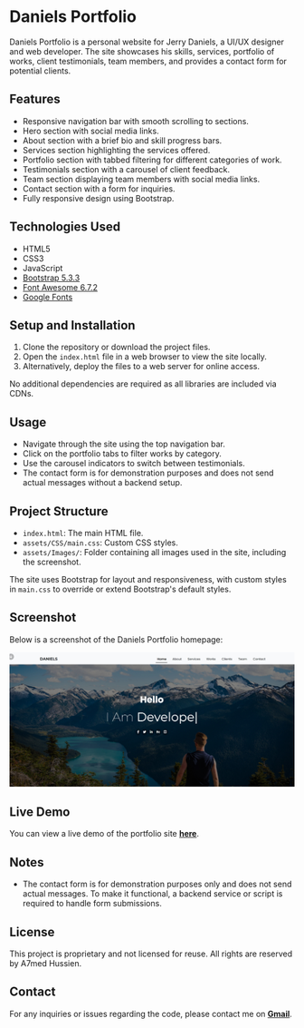 # Daniels Portfolio

Daniels Portfolio is a personal website for Jerry Daniels, a UI/UX designer and web developer. The site showcases his skills, services, portfolio of works, client testimonials, team members, and provides a contact form for potential clients.

## Features

- Responsive navigation bar with smooth scrolling to sections.
- Hero section with social media links.
- About section with a brief bio and skill progress bars.
- Services section highlighting the services offered.
- Portfolio section with tabbed filtering for different categories of work.
- Testimonials section with a carousel of client feedback.
- Team section displaying team members with social media links.
- Contact section with a form for inquiries.
- Fully responsive design using Bootstrap.

## Technologies Used

- HTML5
- CSS3
- JavaScript
- [Bootstrap 5.3.3](https://getbootstrap.com/)
- [Font Awesome 6.7.2](https://fontawesome.com/)
- [Google Fonts](https://fonts.google.com/)

## Setup and Installation

1. Clone the repository or download the project files.
2. Open the `index.html` file in a web browser to view the site locally.
3. Alternatively, deploy the files to a web server for online access.

No additional dependencies are required as all libraries are included via CDNs.

## Usage

- Navigate through the site using the top navigation bar.
- Click on the portfolio tabs to filter works by category.
- Use the carousel indicators to switch between testimonials.
- The contact form is for demonstration purposes and does not send actual messages without a backend setup.

## Project Structure

- `index.html`: The main HTML file.
- `assets/CSS/main.css`: Custom CSS styles.
- `assets/Images/`: Folder containing all images used in the site, including the screenshot.

The site uses Bootstrap for layout and responsiveness, with custom styles in `main.css` to override or extend Bootstrap's default styles.

## Screenshot

Below is a screenshot of the Daniels Portfolio homepage:

![Screenshot of Daniels Portfolio](./Screenshot.jpeg)

## Live Demo

You can view a live demo of the portfolio site [**here**](https://eng-ahmed-hussien.github.io/Daniels-Portfolio/).  

## Notes

- The contact form is for demonstration purposes only and does not send actual messages. To make it functional, a backend service or script is required to handle form submissions.

## License

This project is proprietary and not licensed for reuse. All rights are reserved by A7med Hussien.

## Contact

For any inquiries or issues regarding the code, please contact me on [**Gmail**](ahmedhussien1352@gmail.com).